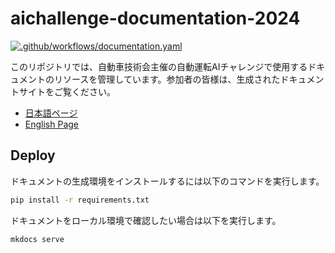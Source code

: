 # aichallenge-documentation-2024

[![.github/workflows/documentation.yaml](https://github.com/AutomotiveAIChallenge/aichallenge-documentation-2024/actions/workflows/documentation.yaml/badge.svg?branch=main)](https://github.com/AutomotiveAIChallenge/aichallenge-documentation-2024/actions/workflows/documentation.yaml)

このリポジトリでは、自動車技術会主催の自動運転AIチャレンジで使用するドキュメントのリソースを管理しています。参加者の皆様は、生成されたドキュメントサイトをご覧ください。

- [日本語ページ](https://automotiveaichallenge.github.io/aichallenge-documentation-2024/)
- [English Page](https://automotiveaichallenge.github.io/aichallenge-documentation-2024/en/)

## Deploy

ドキュメントの生成環境をインストールするには以下のコマンドを実行します。

```bash
pip install -r requirements.txt
```

ドキュメントをローカル環境で確認したい場合は以下を実行します。

```bash
mkdocs serve
```
